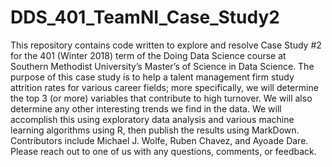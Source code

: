 # DDS_401_TeamNI_Case_Study2
This repository contains code written to explore and resolve Case Study #2 for the 401 (Winter 2018) term of the Doing Data Science course at Southern Methodist University’s Master’s of Science in Data Science. The purpose of this case study is to help a talent management firm study attrition rates for various career fields; more specifically, we will determine the top 3 (or more) variables that contribute to high turnover. We will also determine any other interesting trends we find in the data. We will accomplish this using exploratory data analysis and various machine learning algorithms using R, then publish the results using MarkDown. Contributors include Michael J. Wolfe, Ruben Chavez, and Ayoade Dare. Please reach out to one of us with any questions, comments, or feedback.
